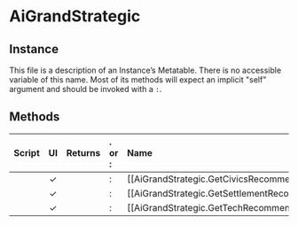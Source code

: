 # AiGrandStrategic
## Instance
This file is a description of an Instance’s Metatable. There is no accessible variable of this name. Most of its methods will expect an implicit "self" argument and should be invoked with a `:`.

## Methods
| Script | UI  | Returns | . or : | Name | Arguments |
|:------:|:---:| -------:|:---- |:---- |:--------- |
| |✓| |:|[[AiGrandStrategic.GetCivicsRecommendations\|GetCivicsRecommendations]]| |
| |✓| |:|[[AiGrandStrategic.GetSettlementRecommendations\|GetSettlementRecommendations]]| |
| |✓| |:|[[AiGrandStrategic.GetTechRecommendations\|GetTechRecommendations]]| |
